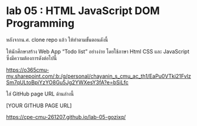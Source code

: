 # lab 05 : HTML JavaScript DOM Programming 

หลังจากน.ศ. clone repo แล้ว ให้ทำตามขั้นตอนดังนี้

ให้นักศึกษาสร้าง Web App “Todo list” อย่างง่าย โดยใช้ภาษา Html CSS และ JavaScript ซึ่งมีความต้องการดังต่อไปนี้

https://o365cmu-my.sharepoint.com/:b:/g/personal/chayanin_s_cmu_ac_th1/EaPu0VTki21FvlzSm7qULtoBpiYzYO8Gu5Jg2YWXesY3fA?e=bSiLfc

ใส่ GitHub page URL ด้านล่างนี้

[YOUR GITHUB PAGE URL]

https://cpe-cmu-261207.github.io/lab-05-gozixq/
